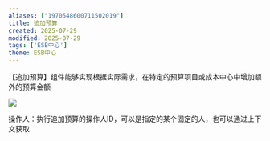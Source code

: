 ```yaml
---
aliases: ["1970548600711502019"]
title: 追加预算
created: 2025-07-29
modified: 2025-07-29
tags: ['ESB中心']
theme: ESB中心
---
```


【追加预算】组件能够实现根据实际需求，在特定的预算项目或成本中心中增加额外的预算金额

![](https://myhelpdoc.oss-cn-heyuan.aliyuncs.com/mdimages/a1034448e69f85ddf0ca272de4cba7c0.jpg)

操作人：执行追加预算的操作人ID，可以是指定的某个固定的人，也可以通过上下文获取

